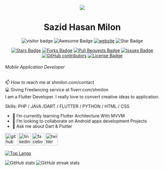 <div align="center"><img src="https://readme-typing-svg.herokuapp.com?size=30&center=true&vCenter=true&width=500&lines=Hello+%F0%9F%91%8B+;I'm+Sazid+Hasan+Milon;Open+source+enthusiast;Feel+free+to+look+around+%F0%9F%91%80;Reach+out+if+you+need+help!+%F0%9F%92%AC"></div>



<h1 align="center">Sazid Hasan Milon</h1>
<div align="center"> 

 ![visitor badge](https://visitor-badge.laobi.icu/badge?page_id=shmilon.Python-projects&left_text=Profile_Views) 
 <img src="https://cdn.rawgit.com/sindresorhus/awesome/d7305f38d29fed78fa85652e3a63e154dd8e8829/media/badge.svg" alt="Awesome Badge"/>
<a href="https://arbeitnow.com/?utm_source=awesome-github-profile-readme"><img src="https://img.shields.io/static/v1?label=&labelColor=505050&message=arbeitnow&color=%230076D6&style=flat&logo=google-chrome&logoColor=%230076D6" alt="website"/></a> <!-- <img src="http://hits.dwyl.com/shmilon/awesome-github-profile-readme.svg" alt="Hits Badge"/> --><img src="https://img.shields.io/static/v1?label=%F0%9F%8C%9F&message=If%20Useful&style=style=flat&color=BC4E99" alt="Star Badge"/>   

<a href="https://github.com/shmilon/awesome-github-profile-readme/stargazers"><img src="https://img.shields.io/github/stars/shmilon/awesome-github-profile-readme" alt="Stars Badge"/></a>
<a href="https://github.com/shmilon/awesome-github-profile-readme/network/members"><img src="https://img.shields.io/github/forks/shmilon/awesome-github-profile-readme" alt="Forks Badge"/></a>
<a href="https://github.com/shmilon/awesome-github-profile-readme/pulls"><img src="https://img.shields.io/github/issues-pr/shmilon/awesome-github-profile-readme" alt="Pull Requests Badge"/></a>
<a href="https://github.com/shmilon/awesome-github-profile-readme/issues"><img src="https://img.shields.io/github/issues/shmilon/awesome-github-profile-readme" alt="Issues Badge"/></a>
<a href="https://github.com/shmilon/awesome-github-profile-readme/graphs/contributors"><img alt="GitHub contributors" src="https://img.shields.io/github/contributors/shmilon/awesome-github-profile-readme?color=2b9348"></a>
<a href="https://github.com/shmilon/awesome-github-profile-readme/blob/master/LICENSE"><img src="https://img.shields.io/github/license/shmilon/awesome-github-profile-readme?color=2b9348" alt="License Badge"/></a>
 
</div>


###### Mobile Application Developer
📫 How to reach me at shmilon.com/contact <br>
💻 Giving Freelancing service at fiverr.com/shmilon<br>
I am a Flutter Developer. I really love to convert creative ideas to application.<br>

Skills: PHP / JAVA /DART / FLUTTER / PYTHON / HTML / CSS

- 🌱 I’m currently learning Flutter Architecture With MVVM 
- 👯 I’m looking to collaborate on Android apps development Projects 
- 💬 Ask me about Dart & Flutter 


[<img src='https://cdn.jsdelivr.net/npm/simple-icons@3.0.1/icons/github.svg' alt='github' height='40'>](https://github.com/shmilon)  [<img src='https://cdn.jsdelivr.net/npm/simple-icons@3.0.1/icons/linkedin.svg' alt='linkedin' height='40'>](https://www.linkedin.com/shmilon/)  [<img src='https://cdn.jsdelivr.net/npm/simple-icons@3.0.1/icons/facebook.svg' alt='facebook' height='40'>](https://www.facebook.com/sazidhasanmilon) [<img src='https://cdn.jsdelivr.net/npm/simple-icons@3.0.1/icons/twitter.svg' alt='twitter' height='40'>](https://www.twitter.com/sazidhasanmilon) 

[![Top Langs](https://github-readme-stats.vercel.app/api/top-langs/?username=shmilon)](https://github.com/shmilon/github-readme-stats)

 





![GitHub stats](https://github-readme-stats.vercel.app/api?username=shmilon&show_icons=true) 
![GitHub streak stats](https://github-readme-streak-stats.herokuapp.com/?user=shmilon)





